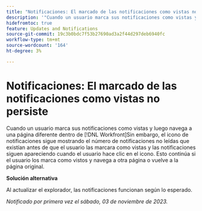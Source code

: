 ```yaml
---
title: "Notificaciones: El marcado de las notificaciones como vistas no persiste"
description: '"Cuando un usuario marca sus notificaciones como vistas y luego navega a una página diferente dentro de Workfront, el icono de notificaciones sigue mostrando el número de notificaciones no leídas que existían antes de que el usuario las marcara como vistas y las notificaciones siguen apareciendo cuando el usuario hace clic en el icono. Esto continúa si el usuario los marca como vistos y navega a otra página o vuelve a la página original".'
hidefromtoc: true
feature: Updates and Notifications
source-git-commit: 19c3b0bdc7f53b27690ad3a2f44d297deb6940fc
workflow-type: tm+mt
source-wordcount: '164'
ht-degree: 3%

---
```



# Notificaciones: El marcado de las notificaciones como vistas no persiste

Cuando un usuario marca sus notificaciones como vistas y luego navega a una página diferente dentro de [!DNL Workfront]Sin embargo, el icono de notificaciones sigue mostrando el número de notificaciones no leídas que existían antes de que el usuario las marcara como vistas y las notificaciones siguen apareciendo cuando el usuario hace clic en el icono. Esto continúa si el usuario los marca como vistos y navega a otra página o vuelve a la página original.

**Solución alternativa**

Al actualizar el explorador, las notificaciones funcionan según lo esperado.

_Notificado por primera vez el sábado, 03 de noviembre de 2023._
